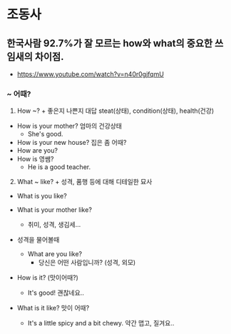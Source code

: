 # 조동사

## 한국사람 92.7%가 잘 모르는 how와 what의 중요한 쓰임새의 차이점.
* https://www.youtube.com/watch?v=n40r0gjfqmU

### ~ 어때?

1. How ~? + 좋은지 나쁜지 대답 steat(상태), condition(상태), health(건강)
- How is your mother? 엄마의 건강상태
  - She's good.
- How is your new house? 집은 좀 어때?
- How are you?
- How is 영쌤?
  - He is a good teacher.

2. What  ~ like? + 성격, 품행 등에 대해 디테일한 묘사
* What is you like?
* What is your mother like?
  - 취미, 성격, 생김세...
  
* 성격을 물어볼때
  - What are you like? 
    - 당신은 어떤 사람입니까? (성격, 외모)
    
* How is it? (맛이어때?)
  - It's good! 괜찮네요..
  
* What is it like? 맛이 어때?
  - It's a little spicy and a bit chewy. 약간 맵고, 질겨요..
  



